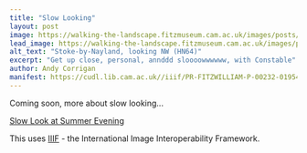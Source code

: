 ```yaml
---
title: "Slow Looking"
layout: post
image: https://walking-the-landscape.fitzmuseum.cam.ac.uk/images/posts/PH-GEOGRAPHY-HN-00064-000-00001_postcrop-preview.jpg
lead_image: https://walking-the-landscape.fitzmuseum.cam.ac.uk/images/posts/PH-GEOGRAPHY-HN-00064-000-00001_postcrop.jpg
alt_text: "Stoke-by-Nayland, looking NW (HN64)"
excerpt: "Get up close, personal, annddd sloooowwwwww, with Constable"
author: Andy Corrigan
manifest: https://cudl.lib.cam.ac.uk//iiif/PR-FITZWILLIAM-P-00232-01954-00002-B
---
```


Coming soon, more about slow looking... 

[Slow Look at Summer Evening](https://slowlooking.cogapp.com/?image=https://images.lib.cam.ac.uk/iiif/PR-FITZWILLIAM-P-00232-01954-00002-B-000-00001.jp2/info.json)

This uses [IIIF](https://iiif.io/) - the International Image Interoperability Framework. 








